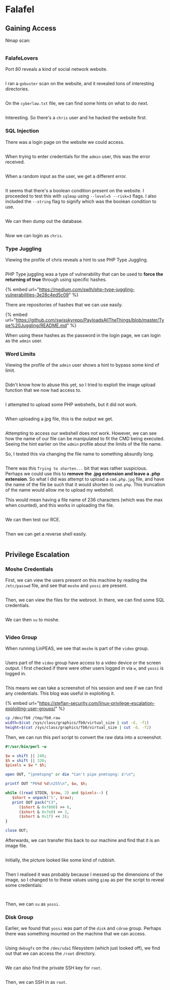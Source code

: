 # Falafel

## Gaining Access

Nmap scan:

<figure><img src="../../../.gitbook/assets/image (165) (5).png" alt=""><figcaption></figcaption></figure>

### FalafeLovers

Port 80 reveals a kind of social network website.

<figure><img src="../../../.gitbook/assets/image (50) (1).png" alt=""><figcaption></figcaption></figure>

I ran a `gobuster` scan on the website, and it revealed tons of interesting directories.

<figure><img src="../../../.gitbook/assets/image (2) (2) (1).png" alt=""><figcaption></figcaption></figure>

On the `cyberlaw.txt` file, we can find some hints on what to do next.

<figure><img src="../../../.gitbook/assets/image (22) (1) (1) (1).png" alt=""><figcaption></figcaption></figure>

Interesting. So there's a `chris` user and he hacked the website first.&#x20;

### SQL Injection

There was a login page on the website we could access.

<figure><img src="../../../.gitbook/assets/image (474).png" alt=""><figcaption></figcaption></figure>

When trying to enter credentials for the `admin` user, this was the error received.

<figure><img src="../../../.gitbook/assets/image (517).png" alt=""><figcaption></figcaption></figure>

When a random input as the user, we get a different error.

<figure><img src="../../../.gitbook/assets/image (505).png" alt=""><figcaption></figcaption></figure>

It seems that there's a boolean condition present on the website. I proceeded to test this with `sqlmap` using `--level=5 --risk=3` flags. I also included the `--string` flag to signify which was the boolean condition to use.

<figure><img src="../../../.gitbook/assets/image (524).png" alt=""><figcaption></figcaption></figure>

We can then dump out the database.

<figure><img src="../../../.gitbook/assets/image (495).png" alt=""><figcaption></figcaption></figure>

Now we can login as `chris`.

### Type Juggling

Viewing the profile of chris reveals a hint to use PHP Type Juggling.

<figure><img src="../../../.gitbook/assets/image (512).png" alt=""><figcaption></figcaption></figure>

PHP Type juggling was a type of vulnerability that can be used to **force the returning of true** through using specific hashes.

{% embed url="https://medium.com/swlh/php-type-juggling-vulnerabilities-3e28c4ed5c09" %}

There are repositories of hashes that we can use easily.

{% embed url="https://github.com/swisskyrepo/PayloadsAllTheThings/blob/master/Type%20Juggling/README.md" %}

When using these hashes as the password in the login page, we can login as the `admin` user.

### Word Limits

Viewing the profile of the `admin` user shows a hint to bypass some kind of limit.

<figure><img src="../../../.gitbook/assets/image (501).png" alt=""><figcaption></figcaption></figure>

Didn't know how to abuse this yet, so I tried to exploit the image upload function that we now had access to.

<figure><img src="../../../.gitbook/assets/image (502).png" alt=""><figcaption></figcaption></figure>

I attempted to upload some PHP webshells, but it did not work.

<figure><img src="../../../.gitbook/assets/image (519).png" alt=""><figcaption></figcaption></figure>

When uploading a jpg file, this is the output we get.

<figure><img src="../../../.gitbook/assets/image (525).png" alt=""><figcaption></figcaption></figure>

Attempting to access our webshell does not work. However, we can see how the name of our file can be manipulated to fit the CMD being executed. Seeing the hint earlier on the `admin` profile about the limits of the file name.

So, I tested this via changing the file name to something absurdly long.

<figure><img src="../../../.gitbook/assets/image (518).png" alt=""><figcaption></figcaption></figure>

There was this `Trying to shorten...` bit that was rather suspicious. Perhaps we could use this to **remove the .jpg extension and leave a .php extension**. So what I did was attempt to upload a `cmd.php.jpg` file, and have the name of the file be such that it would shorten to `cmd.php`. This truncation of the name would allow me to upload my webshell.

This would mean having a file name of 236 characters (which was the max when counted), and this works in uploading the file.

<figure><img src="../../../.gitbook/assets/image (510).png" alt=""><figcaption></figcaption></figure>

We can then test our RCE.

<figure><img src="../../../.gitbook/assets/image (484).png" alt=""><figcaption></figcaption></figure>

Then we can get a reverse shell easily.

<figure><img src="../../../.gitbook/assets/image (488).png" alt=""><figcaption></figcaption></figure>

## Privilege Escalation

### Moshe Credentials

First, we can view the users present on this machine by reading the `/etc/passwd` file, and see that `moshe` and `yossi` are present.

<figure><img src="../../../.gitbook/assets/image (514).png" alt=""><figcaption></figcaption></figure>

Then, we can view the files for the webroot. In there, we can find some SQL credentials.

<figure><img src="../../../.gitbook/assets/image (508).png" alt=""><figcaption></figcaption></figure>

We can then `su` to moshe.

<figure><img src="../../../.gitbook/assets/image (521).png" alt=""><figcaption></figcaption></figure>

### Video Group

When running LinPEAS, we see that `moshe` is part of the `video` group.

<figure><img src="../../../.gitbook/assets/image (511).png" alt=""><figcaption></figcaption></figure>

Users part of the `video` group have access to a video device or the screen output. I first checked if there were other users logged in via `w`, and `yossi` is logged in.

<figure><img src="../../../.gitbook/assets/image (513).png" alt=""><figcaption></figcaption></figure>

This means we can take a screenshot of his session and see if we can find any credentials. This blog was useful in exploiting it.

{% embed url="https://steflan-security.com/linux-privilege-escalation-exploiting-user-groups/" %}

```bash
cp /dev/fb0 /tmp/fb0.raw
width=$(cat /sys/class/graphics/fb0/virtual_size | cut -d, -f1)
height=$(cat /sys/class/graphics/fb0/virtual_size | cut -d, -f2)
```

Then, we can run this perl script to convert the raw data into a screenshot.

```perl
#!/usr/bin/perl -w

$w = shift || 240;
$h = shift || 320;
$pixels = $w * $h;

open OUT, "|pnmtopng" or die "Can't pipe pnmtopng: $!\n";

printf OUT "P6%d %d\n255\n", $w, $h;

while ((read STDIN, $raw, 2) and $pixels--) {
   $short = unpack('S', $raw);
   print OUT pack("C3",
      ($short & 0xf800) >> 8,
      ($short & 0x7e0) >> 3,
      ($short & 0x1f) << 3);
}

close OUT;
```

Afterwards, we can transfer this back to our machine and find that it is an image file.

<figure><img src="../../../.gitbook/assets/image (489).png" alt=""><figcaption></figcaption></figure>

Initially, the picture looked like some kind of rubbish.

<figure><img src="../../../.gitbook/assets/image (515).png" alt=""><figcaption></figcaption></figure>

Then I realised it was probably because I messed up the dimensions of the image, so I changed to to these values using `gimp` as per the script to reveal some credentials:

<figure><img src="../../../.gitbook/assets/image (509).png" alt=""><figcaption></figcaption></figure>

<figure><img src="../../../.gitbook/assets/image (497).png" alt=""><figcaption></figcaption></figure>

Then, we can `su` as `yossi`.

### Disk Group

Earlier, we found that `yossi` was part of the `disk` and `cdrom` group. Perhaps there was something mounted on the machine that we can access.

<figure><img src="../../../.gitbook/assets/image (507).png" alt=""><figcaption></figcaption></figure>

Using `debugfs` on the `/dev/sda1` filesystem (which just looked off), we find out that we can access the `/root` directory.

<figure><img src="../../../.gitbook/assets/image (523).png" alt=""><figcaption></figcaption></figure>

&#x20;We can also find the private SSH key for `root`.

<figure><img src="../../../.gitbook/assets/image (493).png" alt=""><figcaption></figcaption></figure>

Then, we can SSH in as `root`.

<figure><img src="../../../.gitbook/assets/image (485).png" alt=""><figcaption></figcaption></figure>
